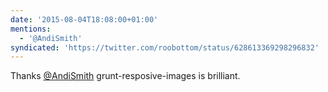 ```yaml
---
date: '2015-08-04T18:08:00+01:00'
mentions:
  - '@AndiSmith'
syndicated: 'https://twitter.com/roobottom/status/628613369298296832'
---
```

Thanks [@AndiSmith](https://twitter.com/@AndiSmith) grunt-resposive-images is brilliant.
